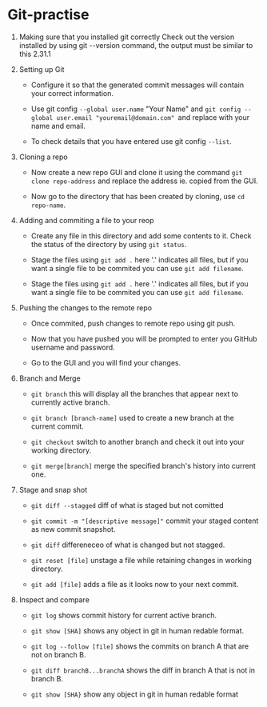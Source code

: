 # Git-practise

1. Making sure that you installed git correctly
        Check out the version installed by using git --version command, the output must be similar to this 2.31.1
        
2. Setting up Git
    
    - Configure it so that the generated commit messages will contain your correct information.
   
    - Use git config `--global user.name` "Your Name" and `git config --global user.email "youremail@domain.com" `and replace with your name and email.
   
    - To check details that you have entered use git config `--list`.


3. Cloning a repo
 
   - Now create a new repo GUI and clone it using the command `git clone repo-address` and replace the address ie. copied from the GUI.

   - Now go to the directory that has been created by cloning, use `cd repo-name`.


4. Adding and commiting a file to your reop

   - Create any file in this directory and add some contents to it. Check the status of the directory by using `git status`.
   
   - Stage the files using `git add .` here '.' indicates all files, but if you want a single file to be commited you can use `git add filename`.

   - Stage the files using `git add .` here '.' indicates all files, but if you want a single file to be commited you can use `git add filename`.


5. Pushing the changes to the remote repo
 
    - Once commited, push changes to remote repo using git push.
    
    - Now that you have pushed you will be prompted to enter you GitHub username and password.
    
    - Go to the GUI and you will find your changes.

6. Branch and Merge

    - `git branch` this will display all the branches that appear next to currently active branch.
    
    - `git branch [branch-name]` used to create a new branch at the current commit.
    
    - `git checkout` switch to another branch and check it out into your working directory.

    - `git merge[branch]` merge the specified branch's history into current one.
    
 7. Stage and snap shot
    
    - `git diff --stagged` diff of what is staged but not comitted

    - `git commit -m "[descriptive message]"` commit your staged content as new commit snapshot.
    
    - `git diff` differeneceo of what is changed but not stagged.
    
    - `git reset [file]` unstage a file while retaining changes in working directory.
    
    - `git add [file]` adds a file as it looks now to your next commit.


8. Inspect and compare

   - `git log` shows commit history for current active branch.
 
   - `git show [SHA]` shows any object in git in human redable format.
   
   - `git log --follow [file]` shows the commits on branch A that are not on branch B.

   - `git diff branchB...branchA` shows the diff in branch A that is not in branch B.
   
   - `git show [SHA}` show any object in git in human redable format

